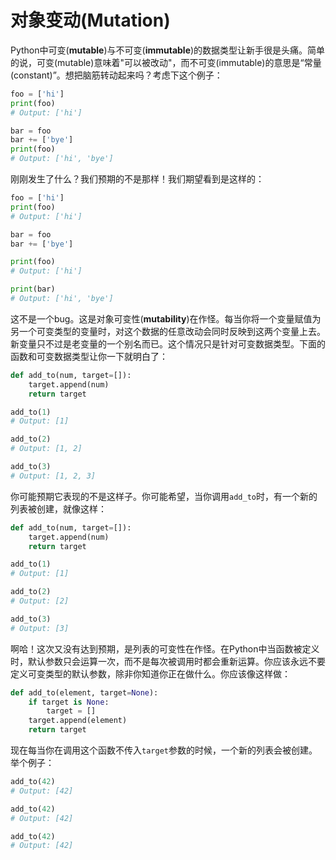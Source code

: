 # 对象变动(Mutation)

Python中可变(**mutable**)与不可变(**immutable**)的数据类型让新手很是头痛。简单的说，可变(mutable)意味着"可以被改动"，而不可变(immutable)的意思是“常量(constant)”。想把脑筋转动起来吗？考虑下这个例子：

```python
foo = ['hi']
print(foo)
# Output: ['hi']

bar = foo
bar += ['bye']
print(foo)
# Output: ['hi', 'bye']
```

刚刚发生了什么？我们预期的不是那样！我们期望看到是这样的：

```python
foo = ['hi']
print(foo)
# Output: ['hi']

bar = foo
bar += ['bye']

print(foo)
# Output: ['hi']

print(bar)
# Output: ['hi', 'bye']
```

这不是一个bug。这是对象可变性(**mutability**)在作怪。每当你将一个变量赋值为另一个可变类型的变量时，对这个数据的任意改动会同时反映到这两个变量上去。新变量只不过是老变量的一个别名而已。这个情况只是针对可变数据类型。下面的函数和可变数据类型让你一下就明白了：

```python
def add_to(num, target=[]):
    target.append(num)
    return target

add_to(1)
# Output: [1]

add_to(2)
# Output: [1, 2]

add_to(3)
# Output: [1, 2, 3]
```
你可能预期它表现的不是这样子。你可能希望，当你调用```add_to```时，有一个新的列表被创建，就像这样：

```python
def add_to(num, target=[]):
    target.append(num)
    return target

add_to(1)
# Output: [1]

add_to(2)
# Output: [2]

add_to(3)
# Output: [3]
```
啊哈！这次又没有达到预期，是列表的可变性在作怪。在Python中当函数被定义时，默认参数只会运算一次，而不是每次被调用时都会重新运算。你应该永远不要定义可变类型的默认参数，除非你知道你正在做什么。你应该像这样做：

```python
def add_to(element, target=None):
    if target is None:
        target = []
    target.append(element)
    return target
``` 
现在每当你在调用这个函数不传入```target```参数的时候，一个新的列表会被创建。举个例子：

```python
add_to(42)
# Output: [42]

add_to(42)
# Output: [42]

add_to(42)
# Output: [42]
```
